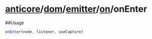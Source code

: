 # [anticore](../../../../../../#reference)/[dom](../../../#reference)/[emitter](../../#reference)/[on](../#reference)/<a name="reference">onEnter</a>

##Usage

```js
onEnter(node, listener, useCapture)
```